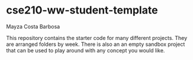 # cse210-ww-student-template
Mayza Costa Barbosa

This repository contains the starter code for many different projects. They are arranged folders by week. There is also an an empty sandbox project that can be used to play around with any concept you would like.
